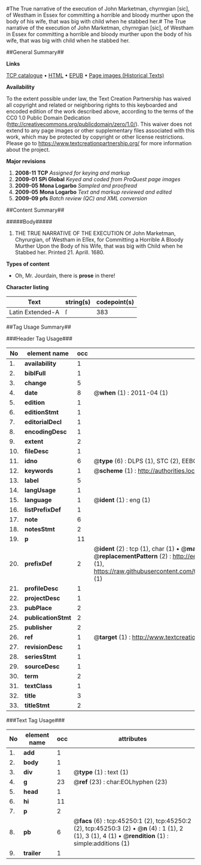 #The True narrative of the execution of John Marketman, chyrnrgian [sic], of Westham in Essex for committing a horrible and bloody murther upon the body of his wife, that was big with child when he stabbed her.#
The True narrative of the execution of John Marketman, chyrnrgian [sic], of Westham in Essex for committing a horrible and bloody murther upon the body of his wife, that was big with child when he stabbed her.

##General Summary##

**Links**

[TCP catalogue](http://www.ota.ox.ac.uk/tcp/)  • 
[HTML](http://tei.it.ox.ac.uk/tcp/Texts-HTML/free/A63/A63573.html)  • 
[EPUB](http://tei.it.ox.ac.uk/tcp/Texts-EPUB/free/A63/A63573.epub) • 
[Page images (Historical Texts)](https://historicaltexts.jisc.ac.uk/eebo-10580991e)

**Availability**

To the extent possible under law, the Text Creation Partnership has waived all copyright and related or neighboring rights to this keyboarded and encoded edition of the work described above, according to the terms of the CC0 1.0 Public Domain Dedication (http://creativecommons.org/publicdomain/zero/1.0/). This waiver does not extend to any page images or other supplementary files associated with this work, which may be protected by copyright or other license restrictions. Please go to https://www.textcreationpartnership.org/ for more information about the project.

**Major revisions**

1. __2008-11__ __TCP__ *Assigned for keying and markup*
1. __2009-01__ __SPi Global__ *Keyed and coded from ProQuest page images*
1. __2009-05__ __Mona Logarbo__ *Sampled and proofread*
1. __2009-05__ __Mona Logarbo__ *Text and markup reviewed and edited*
1. __2009-09__ __pfs__ *Batch review (QC) and XML conversion*

##Content Summary##

#####Body#####

1. THE TRUE NARRATIVE OF THE EXECUTION Of John Marketman, Chyrurgian, of Westham in Eſſex, for Committing a Horrible A Bloody Murther Upon the Body of his Wife, that was big with Child when he Stabbed her. Printed 21. Aprill. 1680.

**Types of content**

  * Oh, Mr. Jourdain, there is **prose** in there!

**Character listing**


|Text|string(s)|codepoint(s)|
|---|---|---|
|Latin Extended-A|ſ|383|

##Tag Usage Summary##

###Header Tag Usage###

|No|element name|occ|attributes|
|---|---|---|---|
|1.|__availability__|1||
|2.|__biblFull__|1||
|3.|__change__|5||
|4.|__date__|8| @__when__ (1) : 2011-04 (1)|
|5.|__edition__|1||
|6.|__editionStmt__|1||
|7.|__editorialDecl__|1||
|8.|__encodingDesc__|1||
|9.|__extent__|2||
|10.|__fileDesc__|1||
|11.|__idno__|6| @__type__ (6) : DLPS (1), STC (2), EEBO-CITATION (1), OCLC (1), VID (1)|
|12.|__keywords__|1| @__scheme__ (1) : http://authorities.loc.gov/ (1)|
|13.|__label__|5||
|14.|__langUsage__|1||
|15.|__language__|1| @__ident__ (1) : eng (1)|
|16.|__listPrefixDef__|1||
|17.|__note__|6||
|18.|__notesStmt__|2||
|19.|__p__|11||
|20.|__prefixDef__|2| @__ident__ (2) : tcp (1), char (1)  •  @__matchPattern__ (2) : ([0-9\-]+):([0-9IVX]+) (1), (.+) (1)  •  @__replacementPattern__ (2) : http://eebo.chadwyck.com/downloadtiff?vid=$1&page=$2 (1), https://raw.githubusercontent.com/textcreationpartnership/Texts/master/tcpchars.xml#$1 (1)|
|21.|__profileDesc__|1||
|22.|__projectDesc__|1||
|23.|__pubPlace__|2||
|24.|__publicationStmt__|2||
|25.|__publisher__|2||
|26.|__ref__|1| @__target__ (1) : http://www.textcreationpartnership.org/docs/. (1)|
|27.|__revisionDesc__|1||
|28.|__seriesStmt__|1||
|29.|__sourceDesc__|1||
|30.|__term__|2||
|31.|__textClass__|1||
|32.|__title__|3||
|33.|__titleStmt__|2||


###Text Tag Usage###

|No|element name|occ|attributes|
|---|---|---|---|
|1.|__add__|1||
|2.|__body__|1||
|3.|__div__|1| @__type__ (1) : text (1)|
|4.|__g__|23| @__ref__ (23) : char:EOLhyphen (23)|
|5.|__head__|1||
|6.|__hi__|11||
|7.|__p__|2||
|8.|__pb__|6| @__facs__ (6) : tcp:45250:1 (2), tcp:45250:2 (2), tcp:45250:3 (2)  •  @__n__ (4) : 1 (1), 2 (1), 3 (1), 4 (1)  •  @__rendition__ (1) : simple:additions (1)|
|9.|__trailer__|1||
